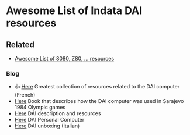 # Awesome List of Indata DAI resources

## Related
* [Awesome List of 8080, Z80, ...  resources](z80.md)

### Blog
*  :thumbsup: [Here](http://bruno.vivien.pagesperso-orange.fr/DAI/index.htm) Greatest collection of resources related to the DAI computer (French)
*  [Here](http://tomislavmikulic.com/freebooks.htm) Book that describes how the DAI computer was used in Sarajevo 1984 Olympic games
*  [Here](https://fjkraan.home.xs4all.nl/comp/dai/index.html) DAI description and resources
*  [Here](http://www.progettoemma.net/mess/system.php?machine=dai) DAI Personal Computer
*  [Here](http://compvter.blogspot.it/2013/03/dai-computer-un-piccolo-gioiello-del.html) DAI unboxing (Italian)
